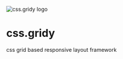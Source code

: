 
![css.gridy logo](https://raw.githubusercontent.com/imhtapm/css.gridy/master/website/assets/gridy-logo.png)
# css.gridy
 css grid based responsive layout framework
